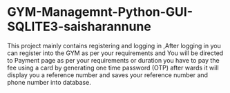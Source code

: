 # GYM-Managemnt-Python-GUI-SQLITE3-saisharannune
This project mainly contains registering and logging in ,After logging in you can register into the GYM as per your requirements and You will be directed to Payment page as per your requirements or duration you have to pay the fee using a card by generating one time password (OTP) after wards it will display you a reference number and saves your reference number and phone number into database.
